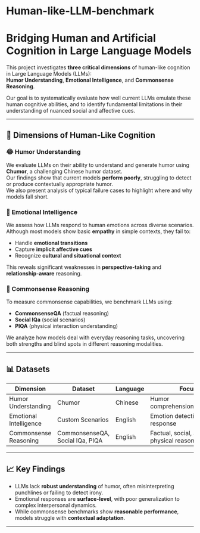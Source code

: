 # Human-like-LLM-benchmark

# Bridging Human and Artificial Cognition in Large Language Models

This project investigates **three critical dimensions** of human-like cognition in Large Language Models (LLMs):  
**Humor Understanding**, **Emotional Intelligence**, and **Commonsense Reasoning**.

Our goal is to systematically evaluate how well current LLMs emulate these human cognitive abilities, and to identify fundamental limitations in their understanding of nuanced social and affective cues.

---

## 🧠 Dimensions of Human-Like Cognition

### 😂 Humor Understanding
We evaluate LLMs on their ability to understand and generate humor using **Chumor**, a challenging Chinese humor dataset.  
Our findings show that current models **perform poorly**, struggling to detect or produce contextually appropriate humor.  
We also present analysis of typical failure cases to highlight where and why models fall short.

### 💬 Emotional Intelligence
We assess how LLMs respond to human emotions across diverse scenarios.  
Although most models show basic **empathy** in simple contexts, they fail to:
- Handle **emotional transitions**
- Capture **implicit affective cues**
- Recognize **cultural and situational context**

This reveals significant weaknesses in **perspective-taking** and **relationship-aware** reasoning.

### 🧠 Commonsense Reasoning
To measure commonsense capabilities, we benchmark LLMs using:
- **CommonsenseQA** (factual reasoning)
- **Social IQa** (social scenarios)
- **PIQA** (physical interaction understanding)

We analyze how models deal with everyday reasoning tasks, uncovering both strengths and blind spots in different reasoning modalities.

---

## 📊 Datasets

| Dimension              | Dataset         | Language  | Focus                         |
|------------------------|-----------------|-----------|-------------------------------|
| Humor Understanding    | Chumor          | Chinese   | Humor comprehension/generation |
| Emotional Intelligence | Custom Scenarios| English   | Emotion detection & response |
| Commonsense Reasoning  | CommonsenseQA, Social IQa, PIQA | English | Factual, social, and physical reasoning |

---

## 📈 Key Findings

- LLMs lack **robust understanding** of humor, often misinterpreting punchlines or failing to detect irony.
- Emotional responses are **surface-level**, with poor generalization to complex interpersonal dynamics.
- While commonsense benchmarks show **reasonable performance**, models struggle with **contextual adaptation**.

---


